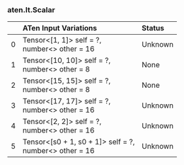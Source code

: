 ### aten.lt.Scalar
|    | ATen Input Variations                                     | Status   |
|---:|:----------------------------------------------------------|:---------|
|  0 | Tensor<[1, 1]> self = ?,<br>number<> other = 16           | Unknown  |
|  1 | Tensor<[10, 10]> self = ?,<br>number<> other = 8          | None     |
|  2 | Tensor<[15, 15]> self = ?,<br>number<> other = 8          | None     |
|  3 | Tensor<[17, 17]> self = ?,<br>number<> other = 16         | Unknown  |
|  4 | Tensor<[2, 2]> self = ?,<br>number<> other = 16           | Unknown  |
|  5 | Tensor<[s0 + 1, s0 + 1]> self = ?,<br>number<> other = 16 | Unknown  |

